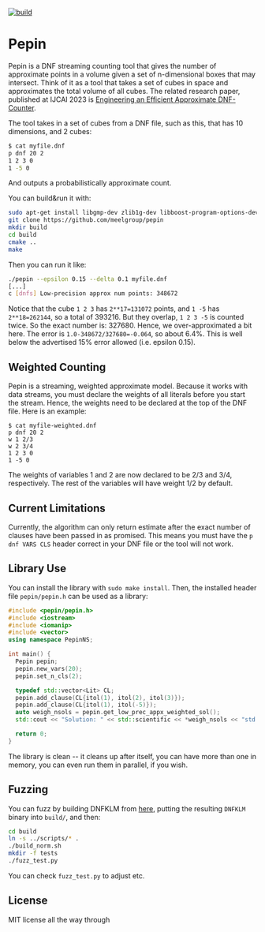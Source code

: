 [![build](https://github.com/meelgroup/pepin/actions/workflows/cmake-single-platform.yml/badge.svg)](https://github.com/meelgroup/pepin/actions/workflows/cmake-single-platform.yml)
# Pepin

Pepin is a DNF streaming counting tool that gives the number of approximate points in a volume given a set of n-dimensional boxes that may intersect. Think of it as a tool that takes a set of cubes in space and approximates the total volume of all cubes. The related research paper, published at IJCAI 2023 is [Engineering an Efficient Approximate DNF-Counter](https://www.ijcai.org/proceedings/2023/226).

The tool takes in a set of cubes from a DNF file, such as this, that has 10 dimensions, and 2 cubes:

```bash
$ cat myfile.dnf
p dnf 20 2
1 2 3 0
1 -5 0
```

And outputs a probabilistically approximate count.

You can build&run it with:

```bash
sudo apt-get install libgmp-dev zlib1g-dev libboost-program-options-dev cmake build-essential git
git clone https://github.com/meelgroup/pepin
mkdir build
cd build
cmake ..
make
```

Then you can run it like:

```bash
./pepin --epsilon 0.15 --delta 0.1 myfile.dnf
[...]
c [dnfs] Low-precision approx num points: 348672
```

Notice that the cube `1 2 3` has `2**17=131072` points, and `1 -5` has `2**18=262144`, so a total of 393216. But they overlap, `1 2 3 -5` is counted twice. So the exact number is: 327680. Hence, we over-approximated a bit here. The error is `1.0-348672/327680=-0.064`, so about 6.4%. This is well below the advertised 15% error allowed (i.e. epsilon 0.15).

## Weighted Counting

Pepin is a streaming, weighted approximate model. Because it works with data
streams, you must declare the weights of all literals before you start the
stream. Hence, the weights need to be declared at the top of the DNF file. Here
is an example:

```
$ cat myfile-weighted.dnf
p dnf 20 2
w 1 2/3
w 2 3/4
1 2 3 0
1 -5 0
```

The weights of variables 1 and 2 are now declared to be 2/3 and 3/4,
respectively. The rest of the variables will have weight 1/2 by default.

## Current Limitations

Currently, the algorithm can only return estimate after the exact number of clauses have been passed in as promised. This means you must have the `p dnf VARS CLS` header correct in your DNF file or the tool will not work.

## Library Use

You can install the library with `sudo make install`. Then, the installed header file `pepin/pepin.h` can be used as a library:
```cpp
#include <pepin/pepin.h>
#include <iostream>
#include <iomanip>
#include <vector>
using namespace PepinNS;

int main() {
  Pepin pepin;
  pepin.new_vars(20);
  pepin.set_n_cls(2);

  typedef std::vector<Lit> CL;
  pepin.add_clause(CL{itol(1), itol(2), itol(3)});
  pepin.add_clause(CL{itol(1), itol(-5)});
  auto weigh_nsols = pepin.get_low_prec_appx_weighted_sol();
  std::cout << "Solution: " << std::scientific << *weigh_nsols << "std::endl;

  return 0;
}
```

The library is clean -- it cleans up after itself, you can have more than one in memory, you can even run them in parallel, if you wish.

## Fuzzing

You can fuzz by building DNFKLM from [here](https://gitlab.com/Shrotri/DNF_Counting/), putting the resulting `DNFKLM` binary into `build/`, and then:

```bash
cd build
ln -s ../scripts/* .
./build_norm.sh
mkdir -f tests
./fuzz_test.py
```

You can check `fuzz_test.py` to adjust etc.

## License
MIT license all the way through
